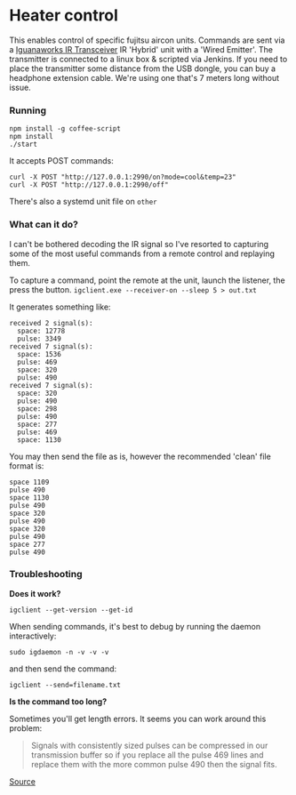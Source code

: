# Heater control

This enables control of specific fujitsu aircon units.
Commands are sent via a [Iguanaworks IR Transceiver](http://www.iguanaworks.net/) IR 'Hybrid' unit with a 'Wired Emitter'.
The transmitter is connected to a linux box & scripted via Jenkins.
If you need to place the transmitter some distance from the USB dongle,
you can buy a headphone extension cable. We're using one that's 7 meters long without issue.


### Running

```
npm install -g coffee-script
npm install
./start
```

It accepts POST commands:

```
curl -X POST "http://127.0.0.1:2990/on?mode=cool&temp=23"
curl -X POST "http://127.0.0.1:2990/off"
```

There's also a systemd unit file on `other`

### What can it do?

I can't be bothered decoding the IR signal so I've resorted to capturing
some of the most useful commands from a remote control and replaying them.

To capture a command, point the remote at the unit, launch the listener, the press the button.
`igclient.exe --receiver-on --sleep 5 > out.txt`

It generates something like:
```
received 2 signal(s):
  space: 12778
  pulse: 3349
received 7 signal(s):
  space: 1536
  pulse: 469
  space: 320
  pulse: 490
received 7 signal(s):
  space: 320
  pulse: 490
  space: 298
  pulse: 490
  space: 277
  pulse: 469
  space: 1130
```

You may then send the file as is, however the recommended 'clean' file format is:
```
space 1109
pulse 490
space 1130
pulse 490
space 320
pulse 490
space 320
pulse 490
space 277
pulse 490
```


### Troubleshooting

**Does it work?**

```
igclient --get-version --get-id
```

When sending commands, it's best to debug by running the daemon interactively:
```
sudo igdaemon -n -v -v -v
```

and then send the command:
```
igclient --send=filename.txt
```

**Is the command too long?**

Sometimes you'll get length errors.
It seems you can work around this problem:

> Signals with consistently sized pulses can be compressed in our transmission buffer so if you replace all the pulse 469 lines and replace them with the more common pulse 490 then the signal fits.

[Source](http://iguanaworks.net/projects/IguanaIR/ticket/276)
